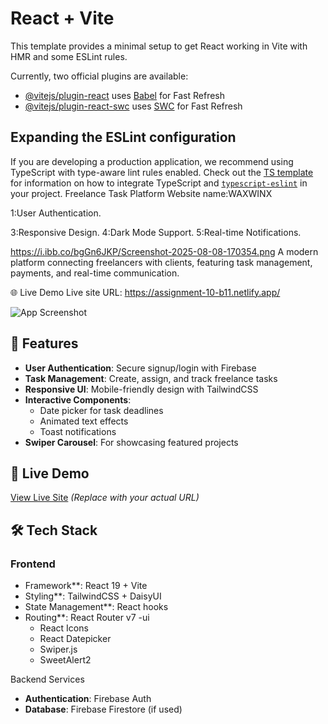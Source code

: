 # React + Vite

This template provides a minimal setup to get React working in Vite with HMR and some ESLint rules.

Currently, two official plugins are available:

- [@vitejs/plugin-react](https://github.com/vitejs/vite-plugin-react/blob/main/packages/plugin-react) uses [Babel](https://babeljs.io/) for Fast Refresh
- [@vitejs/plugin-react-swc](https://github.com/vitejs/vite-plugin-react/blob/main/packages/plugin-react-swc) uses [SWC](https://swc.rs/) for Fast Refresh

## Expanding the ESLint configuration

If you are developing a production application, we recommend using TypeScript with type-aware lint rules enabled. Check out the [TS template](https://github.com/vitejs/vite/tree/main/packages/create-vite/template-react-ts) for information on how to integrate TypeScript and [`typescript-eslint`](https://typescript-eslint.io) in your project.
Freelance Task Platform
Website name:WAXWINX

 1:User Authentication.

 3:Responsive Design.
 4:Dark Mode Support.
5:Real-time Notifications.


https://i.ibb.co/bgGn6JKP/Screenshot-2025-08-08-170354.png
A modern platform connecting freelancers with clients, featuring task management, payments, and real-time communication.

🌐 Live Demo
Live site URL: https://assignment-10-b11.netlify.app/

![App Screenshot](https://i.ibb.co/LdSb1bsR/Screenshot-2025-08-08-170713.png)
## 🌟 Features

- **User Authentication**: Secure signup/login with Firebase
- **Task Management**: Create, assign, and track freelance tasks
- **Responsive UI**: Mobile-friendly design with TailwindCSS
- **Interactive Components**: 
  - Date picker for task deadlines
  - Animated text effects
  - Toast notifications
- **Swiper Carousel**: For showcasing featured projects

## 🚀 Live Demo

[View Live Site](https://freelance-task-client.vercel.app) *(Replace with your actual URL)*

## 🛠 Tech Stack

### Frontend
- Framework**: React 19 + Vite
- Styling**: TailwindCSS + DaisyUI
- State Management**: React hooks
- Routing**: React Router v7
-ui
  - React Icons
  - React Datepicker
  - Swiper.js
  - SweetAlert2

 Backend Services
- **Authentication**: Firebase Auth
- **Database**: Firebase Firestore (if used)

 

